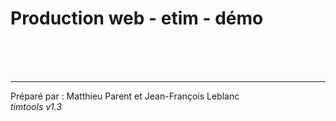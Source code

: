 # Production web - etim - démo


<br><br><br><hr>
Préparé par : Matthieu Parent et Jean-François Leblanc  
_timtools v1.3_
